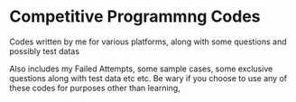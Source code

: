 # Competitive Programmng Codes
Codes written by me for various platforms, along with some questions and possibly test datas

Also includes my Failed Attempts, some sample cases, some exclusive questions along with test data etc etc.
Be wary if you choose to use any of these codes for purposes other than learning,  
